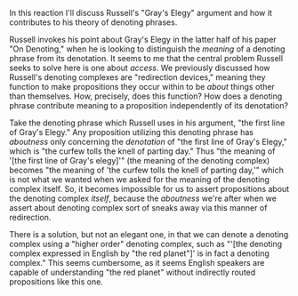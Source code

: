 In this reaction I'll discuss Russell's "Gray's Elegy" argument and how it contributes to his theory of denoting phrases.

Russell invokes his point about Gray's Elegy in the latter half of his paper "On Denoting," when he is looking to distinguish the *meaning* of a denoting phrase from its denotation. It seems to me that the central problem Russell seeks to solve here is one about *access*. We previously discussed how Russell's denoting complexes are "redirection devices," meaning they function to make propositions they occur within to be *about* things other than themselves. How, precisely, does this function? How does a denoting phrase contribute meaning to a proposition independently of its denotation?

Take the denoting phrase which Russell uses in his argument, "the first line of Gray's Elegy." Any proposition utilizing this denoting phrase has *aboutness* only concerning the *denotation* of "the first line of Gray's Elegy," which is "the curfew tolls the knell of parting day." Thus "the meaning of '[the first line of Gray's elegy]'" (the meaning of the denoting complex) becomes "the meaning of 'the curfew tolls the knell of parting day,'" which is not what we wanted when we asked for the meaning of the denoting complex itself. So, it becomes impossible for us to assert propositions about the denoting complex *itself*, because the *aboutness* we're after when we assert about denoting complex sort of sneaks away via this manner of redirection.

There is a solution, but not an elegant one, in that we can denote a denoting complex using a "higher order" denoting complex, such as "'[the denoting complex expressed in English by "the red planet"]' is in fact a denoting complex." This seems cumbersome, as it seems English speakers are capable of understanding "the red planet" without indirectly routed propositions like this one.
